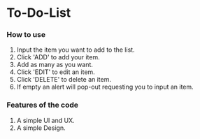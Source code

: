 # To-Do-List

### How to use 
1. Input the item you want to add to the list.
2. Click 'ADD' to add your item.
3. Add as many as you want.
4. Click 'EDIT' to edit an item.
5. Click 'DELETE' to delete an item.
6. If empty an alert will pop-out requesting you to input an item.

### Features of the code
1. A simple UI and UX.
2. A simple Design.